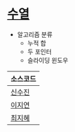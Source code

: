 # [수열](https://www.acmicpc.net/problem/2559)
 
- 알고리즘 분류
    - 누적 합
    - 두 포인터
    - 슬라이딩 윈도우


| 소스코드 | 
| -- |
| [신수진](./신수진/Main.java) |
| [이지연](./이지연/Main.java) |
| [최지혜](./최지혜/Main.java) |
